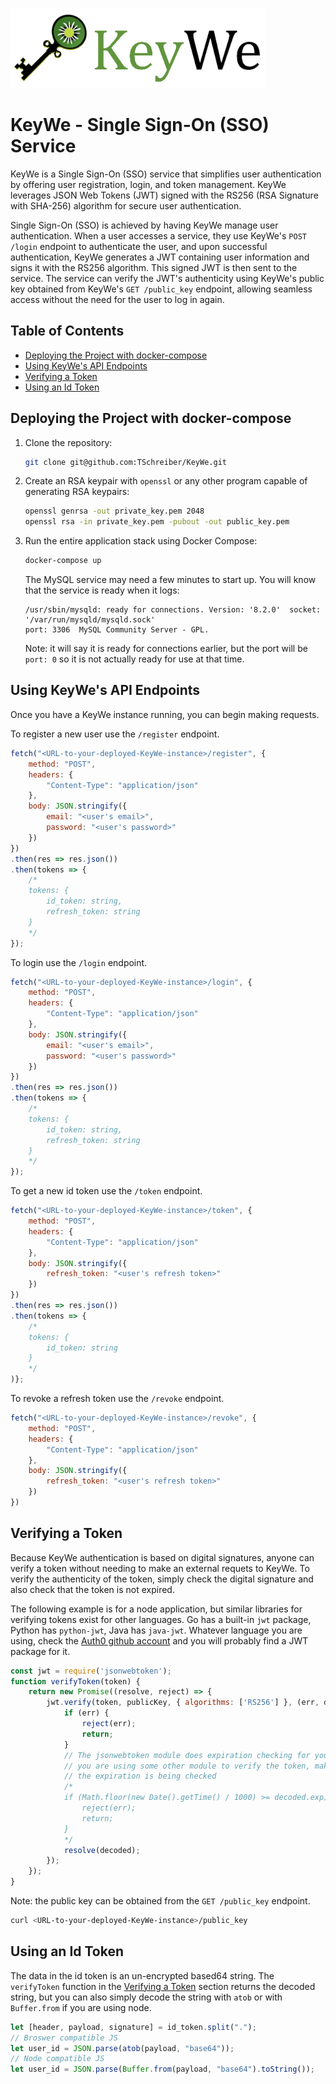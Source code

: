 ![](https://github.com/TSchreiber/KeyWe/blob/main/public/logo-text-128px.png?raw=true)
# KeyWe - Single Sign-On (SSO) Service

KeyWe is a Single Sign-On (SSO) service that simplifies user authentication by
offering user registration, login, and token management. KeyWe leverages JSON
Web Tokens (JWT) signed with the RS256 (RSA Signature with SHA-256) algorithm
for secure user authentication.

Single Sign-On (SSO) is achieved by having KeyWe manage user authentication.
When a user accesses a service, they use KeyWe's `POST /login` endpoint to
authenticate the user, and upon successful authentication, KeyWe generates a
JWT containing user information and signs it with the RS256 algorithm. This
signed JWT is then sent to the service. The service can verify the JWT's
authenticity using KeyWe's public key obtained from KeyWe's `GET /public_key`
endpoint, allowing seamless access without the need for the user to log in again.

## Table of Contents

- [Deploying the Project with docker-compose](#deploying-the-project-with-docker-compose)
- [Using KeyWe's API Endpoints](#using-keywe's-api-endpoints)
- [Verifying a Token](#verifying-a-token)
- [Using an Id Token](#using-an-id-token)

## Deploying the Project with docker-compose

1. Clone the repository:

   ```bash
   git clone git@github.com:TSchreiber/KeyWe.git
   ```

2. Create an RSA keypair with `openssl` or any other program capable of generating RSA keypairs:

   ```bash
   openssl genrsa -out private_key.pem 2048
   openssl rsa -in private_key.pem -pubout -out public_key.pem
   ```

3. Run the entire application stack using Docker Compose:

   ```bash
   docker-compose up
   ```

   The MySQL service may need a few minutes to start up. You will know that the service is ready when it logs:

   ```text
   /usr/sbin/mysqld: ready for connections. Version: '8.2.0'  socket: '/var/run/mysqld/mysqld.sock'
   port: 3306  MySQL Community Server - GPL.
   ```

   Note: it will say it is ready for connections earlier, but the port will be `port: 0` so it is not actually ready for use at that time.

## Using KeyWe's API Endpoints

Once you have a KeyWe instance running, you can begin making requests.

To register a new user use the `/register` endpoint.

```js
fetch("<URL-to-your-deployed-KeyWe-instance>/register", {
    method: "POST",
    headers: {
        "Content-Type": "application/json"
    },
    body: JSON.stringify({
        email: "<user's email>",
        password: "<user's password>"
    })
})
.then(res => res.json())
.then(tokens => {
    /*
    tokens: {
        id_token: string,
        refresh_token: string
    }
    */
});
```

To login use the `/login` endpoint.

```js
fetch("<URL-to-your-deployed-KeyWe-instance>/login", {
    method: "POST",
    headers: {
        "Content-Type": "application/json"
    },
    body: JSON.stringify({
        email: "<user's email>",
        password: "<user's password>"
    })
})
.then(res => res.json())
.then(tokens => {
    /*
    tokens: {
        id_token: string,
        refresh_token: string
    }
    */
});
```

To get a new id token use the `/token` endpoint.

```js
fetch("<URL-to-your-deployed-KeyWe-instance>/token", {
    method: "POST",
    headers: {
        "Content-Type": "application/json"
    },
    body: JSON.stringify({
        refresh_token: "<user's refresh token>"
    })
})
.then(res => res.json())
.then(tokens => {
    /*
    tokens: {
        id_token: string
    }
    */
)};
```

To revoke a refresh token use the `/revoke` endpoint.

```js
fetch("<URL-to-your-deployed-KeyWe-instance>/revoke", {
    method: "POST",
    headers: {
        "Content-Type": "application/json"
    },
    body: JSON.stringify({
        refresh_token: "<user's refresh token>"
    })
})
```

## Verifying a Token

Because KeyWe authentication is based on digital signatures, anyone can verify
a token without needing to make an external requets to KeyWe. To verify the
authenticity of the token, simply check the digital signature and also check
that the token is not expired.

The following example is for a node application, but similar libraries for
verifying tokens exist for other languages. Go has a built-in `jwt` package,
Python has `python-jwt`, Java has `java-jwt`. Whatever language you are using,
check the [Auth0 github account](github.com/auth0) and you will probably find
a JWT package for it.

```js
const jwt = require('jsonwebtoken');
function verifyToken(token) {
    return new Promise((resolve, reject) => {
        jwt.verify(token, publicKey, { algorithms: ['RS256'] }, (err, decoded) => {
            if (err) {
                reject(err);
                return;
            }
            // The jsonwebtoken module does expiration checking for you, but if
            // you are using some other module to verify the token, make sure
            // the expiration is being checked
            /*
            if (Math.floor(new Date().getTime() / 1000) >= decoded.exp) {
                reject(err);
                return;
            }
            */
            resolve(decoded);
        });
    });
}
```

Note: the public key can be obtained from the `GET /public_key` endpoint.
```bash
curl <URL-to-your-deployed-KeyWe-instance>/public_key
```

## Using an Id Token

The data in the id token is an un-encrypted based64 string. The `verifyToken`
function in the [Verifying a Token](#verifying-a-token) section returns the
decoded string, but you can also simply decode the string with `atob` or
with `Buffer.from` if you are using node.

```js
let [header, payload, signature] = id_token.split(".");
// Broswer compatible JS
let user_id = JSON.parse(atob(payload, "base64"));
// Node compatible JS
let user_id = JSON.parse(Buffer.from(payload, "base64").toString());
```
